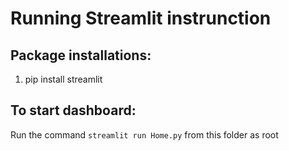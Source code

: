 # Running Streamlit instrunction

## Package installations:
1. pip install streamlit

## To start dashboard:
Run the command `streamlit run Home.py` from this folder as root


